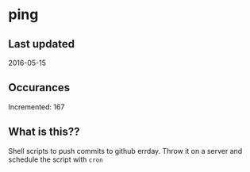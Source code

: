 # ping

## Last updated
2016-05-15

## Occurances
Incremented: 167

## What is this?? 
Shell scripts to push commits to github errday. Throw it on a server and schedule the script with `cron`
